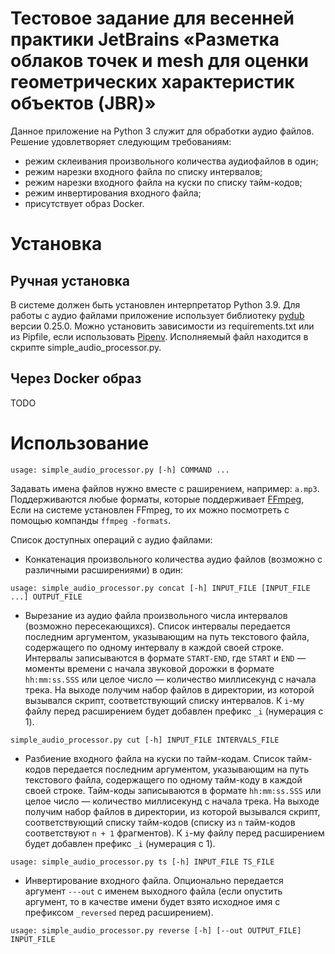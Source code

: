 # Тестовое задание для весенней практики JetBrains «Разметка облаков точек и mesh для оценки геометрических характеристик объектов (JBR)»

Данное приложение на Python 3 служит для обработки аудио файлов. Решение удовлетворяет следующим требованиям:
- режим склеивания произвольного количества аудиофайлов в один;
- режим нарезки входного файла по списку интервалов;
- режим нарезки входного файла на куски по списку тайм-кодов;
- режим инвертирования входного файла;
- присутствует образ Docker.

# Установка
## Ручная установка
В системе должен быть установлен интерпретатор Python 3.9. Для работы с аудио файлами приложение использует библиотеку
[pydub](https://pydub.com) версии 0.25.0. Можно установить зависимости из requirements.txt или из Pipfile, если использовать [Pipenv](https://pipenv.pypa.io). Исполняемый файл находится в скрипте simple_audio_processor.py.

## Через Docker образ
TODO

# Использование
```
usage: simple_audio_processor.py [-h] COMMAND ...
```

Задавать имена файлов нужно вместе с раширением, например: `a.mp3`.
Поддерживаются любые форматы, которые поддерживает [FFmpeg](https://www.ffmpeg.org/general.html#File-Formats),
Если на системе установлен FFmpeg, то их можно посмотреть с помощью компанды `ffmpeg -formats`.

Список доступных операций с аудио файлами:
- Конкатенация произвольного количества аудио файлов (возможно с различными расширениями) в один:
```shell
usage: simple_audio_processor.py concat [-h] INPUT_FILE [INPUT_FILE ...] OUTPUT_FILE
```
- Вырезание из аудио файла произвольного числа интервалов (возможно пересекающихся). 
Список интервалы передается последним аргументом, указывающим на путь текстового файла,
содержащего по одному интервалу в каждой своей строке. Интервалы записываются в формате `START-END`,
где `START` и `END` — моменты времени с начала звуковой дорожки в формате `hh:mm:ss.SSS` или целое число
— количество миллисекунд с начала трека. На выходе получим набор файлов в директории,
из которой вызывался скрипт, соответствующий списку интервалов. К `i`-му файлу перед
расширением будет добавлен префикс `_i` (нумерация с 1).
```shell
simple_audio_processor.py cut [-h] INPUT_FILE INTERVALS_FILE
```
- Разбиение входного файла на куски по тайм-кодам. Список тайм-кодов передается последним аргументом,
указывающим на путь текстового файла, содержащего по одному тайм-коду в каждой своей строке. Тайм-коды записываются
в формате `hh:mm:ss.SSS` или целое число — количество миллисекунд с начала трека. На выходе получим набор файлов в
директории, из которой вызывался скрипт, соответствующий списку тайм-кодов (списку из
`n` тайм-кодов соответствуют `n + 1` фрагментов). К `i`-му файлу перед
расширением будет добавлен префикс `_i` (нумерация с 1).
```shell
usage: simple_audio_processor.py ts [-h] INPUT_FILE TS_FILE
```
- Инвертирование входного файла. Опционально передается аргумент `---out` с именем
выходного файла (если опустить аргумент, то в качестве имени будет
взято исходное имя с префиксом `_reversed` перед расширением).
```shell
usage: simple_audio_processor.py reverse [-h] [--out OUTPUT_FILE] INPUT_FILE
```
